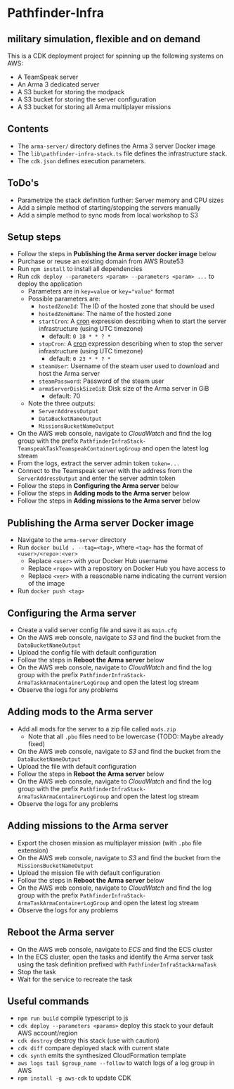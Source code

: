 # Pathfinder-Infra
## military simulation, flexible and on demand

This is a CDK deployment project for spinning up the following systems on AWS:

* A TeamSpeak server
* An Arma 3 dedicated server
* A S3 bucket for storing the modpack
* A S3 bucket for storing the server configuration
* A S3 bucket for storing all Arma multiplayer missions

## Contents

* The `arma-server/` directory defines the Arma 3 server Docker image
* The `lib\pathfinder-infra-stack.ts` file defines the infrastructure stack.
* The `cdk.json` defines execution parameters.

## ToDo's

* Parametrize the stack definition further: Server memory and CPU sizes
* Add a simple method of starting/stopping the servers manually
* Add a simple method to sync mods from local workshop to S3

## Setup steps

- Follow the steps in **Publishing the Arma server docker image** below
- Purchase or reuse an existing domain from AWS Route53
- Run `npm install` to install all dependencies
- Run `cdk deploy --parameters <param> --parameters <param> ...` to deploy the application
  - Parameters are in `key=value` or `key="value"` format
  - Possible parameters are:
    - `hostedZoneId`: The ID of the hosted zone that should be used
    - `hostedZoneName`: The name of the hosted zone
    - `startCron`: A [cron](http://www.cronmaker.com) expression describing when to start the server infrastructure (using UTC timezone)
      - default: `0 18 * * ? *`
    - `stopCron`: A [cron](http://www.cronmaker.com) expression describing when to stop the server infrastructure (using UTC timezone)
      - default: `0 23 * * ? *`
    - `steamUser`: Username of the steam user used to download and host the Arma server
    - `steamPassword`: Password of the steam user
    - `armaServerDiskSizeGiB`: Disk size of the Arma server in GiB
      - default: 70
  - Note the three outputs:
    - `ServerAddressOutput`
    - `DataBucketNameOutput`
    - `MissionsBucketNameOutput`
- On the AWS web console, navigate to *CloudWatch* and find the log group 
  with the prefix `PathfinderInfraStack-TeamspeakTaskTeamspeakContainerLogGroup` and open the latest log stream
- From the logs, extract the server admin token `token=...`
- Connect to the Teamspeak server with the address from the `ServerAddressOutput` and enter the server admin token
- Follow the steps in **Configuring the Arma server** below
- Follow the steps in **Adding mods to the Arma server** below
- Follow the steps in **Adding missions to the Arma server** below

## Publishing the Arma server Docker image
- Navigate to the `arma-server` directory
- Run `docker build . --tag=<tag>`, where `<tag>` has the format of `<user>/<repo>:<ver>`
  - Replace `<user>` with your Docker Hub username
  - Replace `<repo>` with a repository on Docker Hub you have access to
  - Replace `<ver>` with a reasonable name indicating the current version of the image
- Run `docker push <tag>`

## Configuring the Arma server
- Create a valid server config file and save it as `main.cfg`
- On the AWS web console, navigate to *S3* and find the bucket from the `DataBucketNameOutput`
- Upload the config file with default configuration
- Follow the steps in **Reboot the Arma server** below
- On the AWS web console, navigate to *CloudWatch* and find the log group 
  with the prefix `PathfinderInfraStack-ArmaTaskArmaContainerLogGroup` and open the latest log stream
- Observe the logs for any problems

## Adding mods to the Arma server
- Add all mods for the server to a zip file called `mods.zip`
  - Note that all `.pbo` files need to be lowercase (TODO: Maybe already fixed)
- On the AWS web console, navigate to *S3* and find the bucket from the `DataBucketNameOutput`
- Upload the file with default configuration
- Follow the steps in **Reboot the Arma server** below
- On the AWS web console, navigate to *CloudWatch* and find the log group 
  with the prefix `PathfinderInfraStack-ArmaTaskArmaContainerLogGroup` and open the latest log stream
- Observe the logs for any problems

## Adding missions to the Arma server
- Export the chosen mission as multiplayer mission (with `.pbo` file extension)
- On the AWS web console, navigate to *S3* and find the bucket from the `MissionsBucketNameOutput`
- Upload the mission file with default configuration
- Follow the steps in **Reboot the Arma server** below
- On the AWS web console, navigate to *CloudWatch* and find the log group 
  with the prefix `PathfinderInfraStack-ArmaTaskArmaContainerLogGroup` and open the latest log stream
- Observe the logs for any problems

## Reboot the Arma server
- On the AWS web console, navigate to *ECS* and find the ECS cluster
- In the ECS cluster, open the tasks and identify the Arma server task using the task definition prefixed with `PathfinderInfraStackArmaTask`
- Stop the task
- Wait for the service to recreate the task

## Useful commands

- `npm run build` compile typescript to js
- `cdk deploy --parameters <params>` deploy this stack to your default AWS account/region
- `cdk destroy` destroy this stack (use with caution)
- `cdk diff` compare deployed stack with current state
- `cdk synth` emits the synthesized CloudFormation template
- `aws logs tail $group_name --follow` to watch logs of a log group in AWS
- `npm install -g aws-cdk` to update CDK